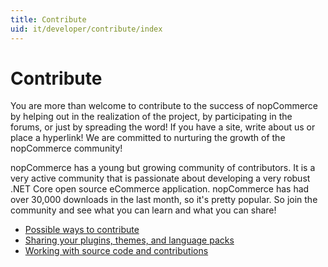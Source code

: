 ```yaml
---
title: Contribute
uid: it/developer/contribute/index
---
```


# Contribute

You are more than welcome to contribute to the success of nopCommerce by helping out in the realization of the project, by participating in the forums, or just by spreading the word! If you have a site, write about us or place a hyperlink! We are committed to nurturing the growth of the nopCommerce community!

nopCommerce has a young but growing community of contributors. It is a very active community that is passionate about developing a very robust .NET Core open source eCommerce application. nopCommerce has had over 30,000 downloads in the last month, so it's pretty popular. So join the community and see what you can learn and what you can share!

* [Possible ways to contribute](xref:it/developer/contribute/possible-ways)
* [Sharing your plugins, themes, and language packs](xref:it/developer/contribute/sharing)
* [Working with source code and contributions](xref:it/developer/contribute/source-code)